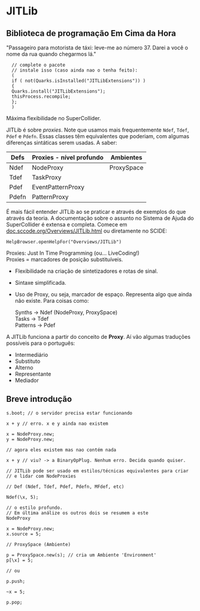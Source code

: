 # JITLib

## Biblioteca de programação Em Cima da Hora

"Passageiro para motorista de táxi: leve-me ao número 37.
Darei a você o nome da rua quando chegarmos lá."

```supercollider
  // complete o pacote
  // instale isso (caso ainda nao o tenha feito):
  (
  if ( not(Quarks.isInstalled("JITLibExtensions")) )
  {
  Quarks.install("JITLibExtensions");
  thisProcess.recompile;
  };
  )
```

Máxima flexibilidade no SuperCollider.

JITLib é sobre *proxies*. Note que usamos mais frequentemente `Ndef`, `Tdef`, `Pdef` e `Pdefn`. Essas classes têm equivalentes que poderiam, com algumas diferenças sintáticas serem usadas. A saber:

| Defs | Proxies - nível profundo | Ambientes |
| ---- | --- | --- |
| Ndef | NodeProxy | ProxySpace |
| Tdef | TaskProxy ||
| Pdef | EventPatternProxy ||
| Pdefn | PatternProxy ||

É mais fácil entender JITLib ao se praticar e através de exemplos do que através da teoria. A documentação sobre o assunto no Sistema de Ajuda do SuperCollider é extensa e completa. Comece em [doc.sccode.org/Overviews/JITLib.html](http://doc.sccode.org/Overviews/JITLib.html) ou diretamente no SCIDE:

```supercollider
HelpBrowser.openHelpFor("Overviews/JITLib")
```


Proxies: Just In Time Programming (ou… LiveCoding!) <br/>
Proxies = marcadores de posição substituíveis.

* Flexibilidade na criação de sintetizadores e rotas de sinal.
* Sintaxe simplificada.
* Uso de Proxy, ou seja, marcador de espaço. Representa algo que ainda não existe. Para coisas como:

  Synths → Ndef (NodeProxy, ProxySpace) <br/>
  Tasks → Tdef <br/>
  Patterns → Pdef <br/>

A JITLib funciona a partir do conceito de **Proxy**. Aí vão algumas traduções possíveis para o português:

* Intermediário
* Substituto
* Alterno
* Representante
* Mediador

## Breve introdução

```supercollider
s.boot;	// o servidor precisa estar funcionando

x + y // erro. x e y ainda nao existem

x = NodeProxy.new;
y = NodeProxy.new;

// agora eles existem mas nao contém nada

x + y // viu? -> a BinaryOpPlug. Nenhum erro. Decida quando quiser.

// JITLib pode ser usado em estilos/técnicas equivalentes para criar 
// e lidar com NodeProxies

// Def (Ndef, Tdef, Pdef, Pdefn, MFdef, etc)

Ndef(\x, 5);

// o estilo profundo.
// Em última análize os outros dois se resumem a este
NodeProxy

x = NodeProxy.new;
x.source = 5;

// ProxySpace (Ambiente)

p = ProxySpace.new(s); // cria um Ambiente 'Environment'
p[\x] = 5;

// ou

p.push;

~x = 5;

p.pop;

```
